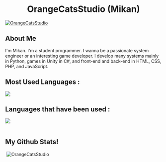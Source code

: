 <h1 align="center">OrangeCatsStudio (Mikan)</h1>

<a href="https://github.com/OrangeCatsStudio/OrangeCatsStudio/">
    <img src="https://komarev.com/ghpvc/?username=OrangeCatsStudio" alt="OrangeCatsStudio" />
</a>

## About Me
I'm Mikan. I'm a student programmer. I wanna be a passionate system engineer or an interesting game developer. I develop many systems mainly in Python, games in Unity in C#, and front-end and back-end in HTML, CSS, PHP, and JavaScript.

## Most Used Languages :

![](https://github-readme-stats.vercel.app/api/top-langs?username=OrangeCatsStudio&show_icons=true&locale=en&layout=compact&theme=dracula)

## Languages that have been used :

<img src="https://skillicons.dev/icons?i=html,css,js,python,php,cs,cpp" /> <br /><br />

## My Github Stats!

<p>&nbsp;<img align="center" src="https://github-readme-stats.vercel.app/api?username=OrangeCatsStudio&show_icons=true&locale=en&theme=dracula" alt="OrangeCatsStudio" /></p>
